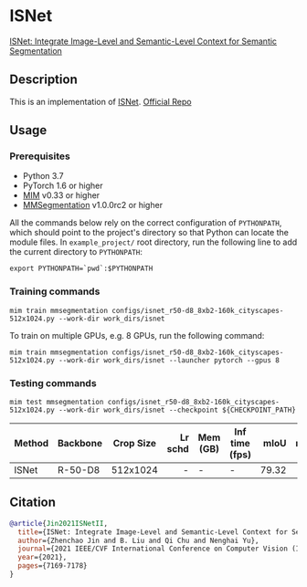 # ISNet

[ISNet: Integrate Image-Level and Semantic-Level Context for Semantic Segmentation](https://arxiv.org/pdf/2108.12382.pdf)

## Description

This is an implementation of [ISNet](https://arxiv.org/pdf/2108.12382.pdf).
[Official Repo](https://github.com/SegmentationBLWX/sssegmentation)

## Usage

### Prerequisites

- Python 3.7
- PyTorch 1.6 or higher
- [MIM](https://github.com/open-mmlab/mim) v0.33 or higher
- [MMSegmentation](https://github.com/open-mmlab/mmsegmentation) v1.0.0rc2 or higher

All the commands below rely on the correct configuration of `PYTHONPATH`, which should point to the project's directory so that Python can locate the module files. In `example_project/` root directory, run the following line to add the current directory to `PYTHONPATH`:

```shell
export PYTHONPATH=`pwd`:$PYTHONPATH
```

### Training commands

```shell
mim train mmsegmentation configs/isnet_r50-d8_8xb2-160k_cityscapes-512x1024.py --work-dir work_dirs/isnet
```

To train on multiple GPUs, e.g. 8 GPUs, run the following command:

```shell
mim train mmsegmentation configs/isnet_r50-d8_8xb2-160k_cityscapes-512x1024.py --work-dir work_dirs/isnet --launcher pytorch --gpus 8
```

### Testing commands

```shell
mim test mmsegmentation configs/isnet_r50-d8_8xb2-160k_cityscapes-512x1024.py --work-dir work_dirs/isnet --checkpoint ${CHECKPOINT_PATH}
```

| Method | Backbone | Crop Size | Lr schd | Mem (GB) | Inf time (fps) |  mIoU | mIoU(ms+flip) | config                                                          | download                                                                                                                 |
| ------ | -------- | --------- | ------: | -------- | -------------- | ----: | ------------: | --------------------------------------------------------------- | ------------------------------------------------------------------------------------------------------------------------ |
| ISNet  | R-50-D8  | 512x1024  |       - | -        | -              | 79.32 |         80.88 | [config](configs/isnet_r50-d8_8xb2-160k_cityscapes-512x1024.py) | [model](https://download.openmmlab.com/mmsegmentation/v0.5/isnet/isnet_r50-d8_cityscapes-512x1024_20230104-a7a8ccf2.pth) |

## Citation

```bibtex
@article{Jin2021ISNetII,
  title={ISNet: Integrate Image-Level and Semantic-Level Context for Semantic Segmentation},
  author={Zhenchao Jin and B. Liu and Qi Chu and Nenghai Yu},
  journal={2021 IEEE/CVF International Conference on Computer Vision (ICCV)},
  year={2021},
  pages={7169-7178}
}
```

